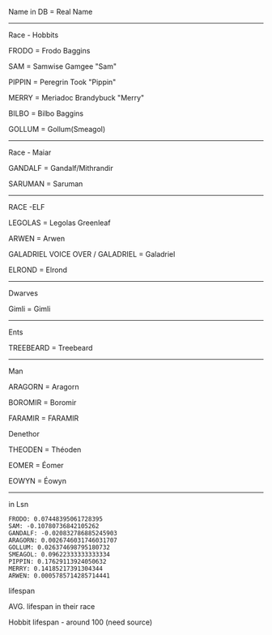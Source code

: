 Name in DB = Real Name

---

Race - Hobbits

FRODO = Frodo Baggins

SAM = Samwise Gamgee "Sam"

PIPPIN = Peregrin Took "Pippin"

MERRY = Meriadoc Brandybuck "Merry"

BILBO = Bilbo Baggins

GOLLUM = Gollum(Smeagol)

---

Race - Maiar

GANDALF = Gandalf/Mithrandir

SARUMAN = Saruman

---

RACE -ELF

LEGOLAS = Legolas Greenleaf

ARWEN = Arwen

GALADRIEL VOICE OVER / GALADRIEL = Galadriel

ELROND = Elrond

---

Dwarves

Gimli = Gimli

---

Ents

TREEBEARD = Treebeard

---

Man

ARAGORN = Aragorn

BOROMIR = Boromir

FARAMIR = FARAMIR

Denethor

THEODEN = Théoden

EOMER = Éomer

EOWYN = Éowyn

---



in Lsn

```
FRODO: 0.07448395061728395
SAM: -0.10780736842105262
GANDALF: -0.020832786885245903
ARAGORN: 0.0026746031746031707
GOLLUM: 0.026374698795180732
SMEAGOL: 0.09622333333333334
PIPPIN: 0.17629113924050632
MERRY: 0.14185217391304344
ARWEN: 0.0005785714285714441
```



lifespan

AVG. lifespan in their race



Hobbit lifespan - around 100 (need source)